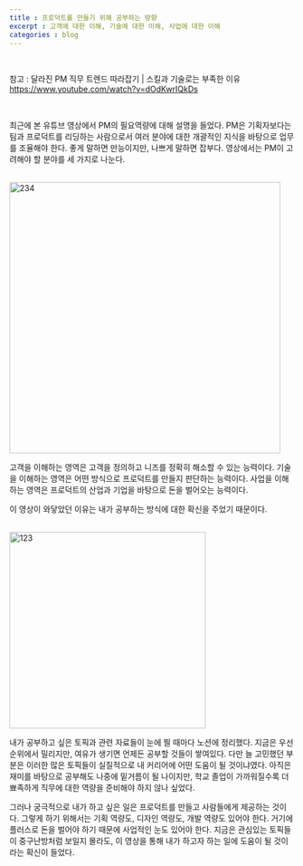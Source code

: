 ```yaml
---
title : 프로덕트를 만들기 위해 공부하는 방향
excerpt : 고객에 대한 이해, 기술에 대한 이해, 사업에 대한 이해
categories : blog
---
```


<br>

참고 : 달라진 PM 직무 트렌드 따라잡기 | 스킬과 기술로는 부족한 이유 <https://www.youtube.com/watch?v=dOdKwrIQkDs>

<br>

최근에 본 유튜브 영상에서 PM의 필요역량에 대해 설명을 들었다. PM은 기획자보다는 팀과 프로덕트를 리딩하는 사람으로서 여러 분야에 대한 개괄적인 지식을 바탕으로 업무를 조율해야 한다. 좋게 말하면 만능이지만, 나쁘게 말하면 잡부다. 영상에서는 PM이 고려해야 할 분야를 세 가지로 나눈다.

<br>

<img width="479" alt="234" src="https://user-images.githubusercontent.com/112374186/235335273-2bb013e3-db72-4e7d-8727-b832e63d73d5.png">

고객을 이해하는 영역은 고객을 정의하고 니즈를 정확히 해소할 수 있는 능력이다.
기술을 이해하는 영역은 어떤 방식으로 프로덕트를 만들지 판단하는 능력이다.
사업을 이해하는 영역은 프로덕트의 산업과 기업을 바탕으로 돈을 벌어오는 능력이다.

이 영상이 와닿았던 이유는 내가 공부하는 방식에 대한 확신을 주었기 때문이다. 

<br>

<img width="347" alt="123" src="https://user-images.githubusercontent.com/112374186/235335271-cd17a23f-b424-4d5a-88f9-f21a2ebeac9a.png">

내가 공부하고 싶은 토픽과 관련 자료들이 눈에 띌 때마다 노션에 정리했다. 지금은 우선순위에서 밀리지만, 여유가 생기면 언제든 공부할 것들이 쌓여있다. 다만 늘 고민했던 부분은 이러한 많은 토픽들이 실질적으로 내 커리어에 어떤 도움이 될 것이냐였다. 아직은 재미를 바탕으로 공부해도 나중에 밑거름이 될 나이지만, 학교 졸업이 가까워질수록 더 뾰족하게 직무에 대한 역량을 준비해야 하지 않나 싶었다.

그러나 궁극적으로 내가 하고 싶은 일은 프로덕트를 만들고 사람들에게 제공하는 것이다. 그렇게 하기 위해서는 기획 역량도, 디자인 역량도, 개발 역량도 있어야 한다. 거기에 플러스로 돈을 벌어야 하기 때문에 사업적인 눈도 있어야 한다. 지금은 관심있는 토픽들이 중구난방처럼 보일지 몰라도, 이 영상을 통해 내가 하고자 하는 일에 도움이 될 것이라는 확신이 들었다. 

<br>
